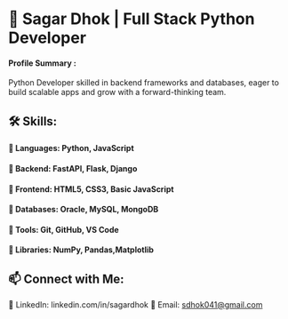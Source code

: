# 🚀 Sagar Dhok | Full Stack Python Developer  

#### Profile Summary : 
Python Developer skilled in backend frameworks and databases, eager to build scalable apps and grow with a forward-thinking team.


## 🛠 Skills:
#### 🔹 Languages: Python, JavaScript  
#### 🔹 Backend: FastAPI, Flask, Django  
#### 🔹 Frontend: HTML5, CSS3, Basic JavaScript  
#### 🔹 Databases: Oracle, MySQL, MongoDB  
#### 🔹 Tools: Git, GitHub, VS Code  
#### 🔹  Libraries: NumPy, Pandas,Matplotlib

## 📫 Connect with Me:
🔗 LinkedIn: linkedin.com/in/sagardhok
📩 Email: sdhok041@gmail.com





